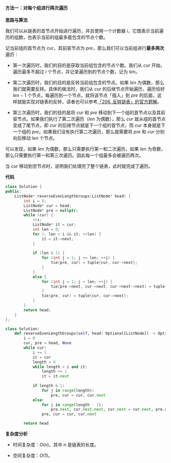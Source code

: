 #### 方法一：对每个组进行两次遍历

**思路与算法**

我们可以从链表的首节点开始进行遍历，并且使用一个计数器 $i$，它既表示当前遍历的组数，也表示当前的组最多能包含的节点个数。

记当前组的首节点为 $\textit{cur}$，其前驱节点为 $\textit{pre}$，那么我们可以当前组进行**最多两次**遍历：

- 第一次遍历时，我们的目的是获取当前组包含的节点个数。我们从 $\textit{cur}$ 开始，遍历最多不超过 $i$ 个节点，并记录遍历到的节点个数，记为 $\textit{len}$。

- 第二次遍历时，我们的目的是反转当前组包含的节点。如果 $\textit{len}$ 为偶数，那么我们就需要反转。具体的做法时，我们从 $\textit{cur}$ 的后继节点开始遍历，遍历恰好 $\textit{len} - 1$ 个节点，每遍历到一个节点，就将该节点「插入」到 $\textit{pre}$ 的后面，这样就能实现对链表的反转，读者也可以参考[「206. 反转链表」的官方题解](https://leetcode-cn.com/problems/reverse-linked-list/solution/fan-zhuan-lian-biao-by-leetcode-solution-d1k2/)。

- 第三次遍历时，我们的目的是将 $\textit{cur}$ 和 $\textit{pre}$ 移动到下一个组的首节点以及其前驱节点。如果我们执行了第二次遍历（$\textit{len}$ 为偶数），那么 $\textit{cur}$ 就从组的首节点变成了尾节点，即 $\textit{cur}$ 的后继节点就是下一个组的首节点，而 $\textit{cur}$ 本身就是下一个组的 $\textit{pre}$。如果我们没有执行第二次遍历，那么就需要将 $\textit{pre}$ 和 $\textit{cur}$ 分别向后移动 $\textit{len}$ 个节点。

可以发现，如果 $\textit{len}$ 为偶数，那么只需要执行第一和二次遍历，如果 $\textit{len}$ 为奇数，那么只需要执行第一和第三次遍历。因此每一个组最多会被遍历两次。

当 $\textit{cur}$ 移动到空节点时，说明我们处理完了整个链表，此时就完成了遍历。

**代码**

```C++ [sol1-C++]
class Solution {
public:
    ListNode* reverseEvenLengthGroups(ListNode* head) {
        int i = 0;
        ListNode* cur = head;
        ListNode* pre = nullptr;
        while (cur) {
            ++i;
            ListNode* it = cur;
            int len = 0;
            for (; len < i && it; ++len) {
                it = it->next;
            }
            
            if (len & 1) {
                for (int j = 1; j <= len; ++j) {
                    tie(pre, cur) = tuple{cur, cur->next};
                }
            }
            else {
                for (int j = 1; j < len; ++j) {
                    tie(pre->next, cur->next, cur->next->next) = tuple{cur->next, cur->next->next, pre->next};
                }
                tie(pre, cur) = tuple{cur, cur->next};
            }
        }
        return head;
    }
};
```

```Python [sol1-Python3]
class Solution:
    def reverseEvenLengthGroups(self, head: Optional[ListNode]) -> Optional[ListNode]:
        i = 0
        cur, pre = head, None
        while cur:
            i += 1
            it = cur
            length = 0
            while length < i and it:
                length += 1
                it = it.next
            
            if length & 1:
                for j in range(length):
                    pre, cur = cur, cur.next
            else:
                for j in range(length - 1):
                    pre.next, cur.next.next, cur.next = cur.next, pre.next, cur.next.next
                pre, cur = cur, cur.next

        return head
```

**复杂度分析**

- 时间复杂度：$O(n)$，其中 $n$ 是链表的长度。

- 空间复杂度：$O(1)$。